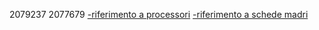 2079237
2077679
[-riferimento a processori](processori.md)
[-riferimento a schede madri](schede_madri.md)
